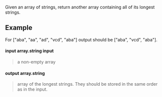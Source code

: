 Given an array of strings, return another array containing all of its longest strings.

## Example

For ["aba", "aa", "ad", "vcd", "aba"] output should be ["aba", "vcd", "aba"].


#### **input** array.string input
>a non-empty array

#### **output** array.string
>array of the longest strings. They should be stored in the same order as in the input.
